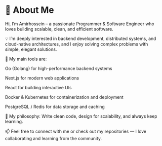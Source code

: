 # 👋 About Me

Hi, I’m Amirhossein – a passionate Programmer & Software Engineer who loves building scalable, clean, and efficient software.

💡 I’m deeply interested in backend development, distributed systems, and cloud-native architectures, and I enjoy solving complex problems with simple, elegant solutions.

🔨 My main tools are:

Go (Golang) for high-performance backend systems

Next.js for modern web applications

React for building interactive UIs

Docker & Kubernetes for containerization and deployment

PostgreSQL / Redis for data storage and caching


🚀 My philosophy: Write clean code, design for scalability, and always keep learning.

📫 Feel free to connect with me or check out my repositories — I love collaborating and learning from the community.
